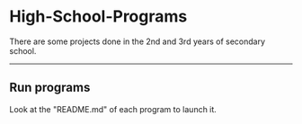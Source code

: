 # High-School-Programs
There are some projects done in the 2nd and 3rd years of secondary school.

***

## Run programs
Look at the "README.md" of each program to launch it.
